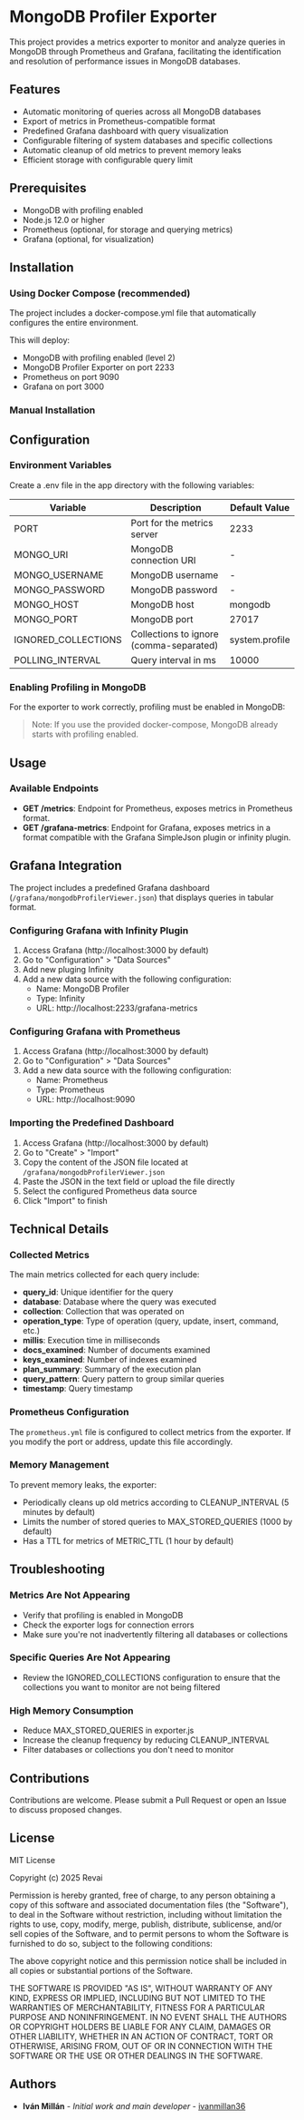 # MongoDB Profiler Exporter

This project provides a metrics exporter to monitor and analyze queries in MongoDB through Prometheus and Grafana, facilitating the identification and resolution of performance issues in MongoDB databases.

## Features

- Automatic monitoring of queries across all MongoDB databases
- Export of metrics in Prometheus-compatible format
- Predefined Grafana dashboard with query visualization
- Configurable filtering of system databases and specific collections
- Automatic cleanup of old metrics to prevent memory leaks
- Efficient storage with configurable query limit

## Prerequisites

- MongoDB with profiling enabled
- Node.js 12.0 or higher
- Prometheus (optional, for storage and querying metrics)
- Grafana (optional, for visualization)

## Installation

### Using Docker Compose (recommended)

The project includes a docker-compose.yml file that automatically configures the entire environment.

This will deploy:

- MongoDB with profiling enabled (level 2)
- MongoDB Profiler Exporter on port 2233
- Prometheus on port 9090
- Grafana on port 3000

### Manual Installation

## Configuration

### Environment Variables

Create a .env file in the app directory with the following variables:

| Variable | Description | Default Value |
|----------|-------------|-------------------|
| PORT | Port for the metrics server | 2233 |
| MONGO_URI | MongoDB connection URI | - |
| MONGO_USERNAME | MongoDB username | - |
| MONGO_PASSWORD | MongoDB password | - |
| MONGO_HOST | MongoDB host | mongodb |
| MONGO_PORT | MongoDB port | 27017 |
| IGNORED_COLLECTIONS | Collections to ignore (comma-separated) | system.profile |
| POLLING_INTERVAL | Query interval in ms | 10000 |

### Enabling Profiling in MongoDB

For the exporter to work correctly, profiling must be enabled in MongoDB:

> Note: If you use the provided docker-compose, MongoDB already starts with profiling enabled.

## Usage

### Available Endpoints

- **GET /metrics**: Endpoint for Prometheus, exposes metrics in Prometheus format.
- **GET /grafana-metrics**: Endpoint for Grafana, exposes metrics in a format compatible with the Grafana SimpleJson plugin or infinity plugin.

## Grafana Integration

The project includes a predefined Grafana dashboard (`/grafana/mongodbProfilerViewer.json`) that displays queries in tabular format.

### Configuring Grafana with Infinity Plugin

1. Access Grafana (http://localhost:3000 by default)
2. Go to "Configuration" > "Data Sources"
3. Add new pluging Infinity
4. Add a new data source with the following configuration:
   - Name: MongoDB Profiler
   - Type: Infinity
   - URL: http://localhost:2233/grafana-metrics

### Configuring Grafana with Prometheus

1. Access Grafana (http://localhost:3000 by default)
2. Go to "Configuration" > "Data Sources"
3. Add a new data source with the following configuration:
   - Name: Prometheus
   - Type: Prometheus
   - URL: http://localhost:9090

### Importing the Predefined Dashboard

1. Access Grafana (http://localhost:3000 by default)
2. Go to "Create" > "Import"
3. Copy the content of the JSON file located at `/grafana/mongodbProfilerViewer.json`
4. Paste the JSON in the text field or upload the file directly
5. Select the configured Prometheus data source
6. Click "Import" to finish

## Technical Details

### Collected Metrics

The main metrics collected for each query include:

- **query_id**: Unique identifier for the query
- **database**: Database where the query was executed
- **collection**: Collection that was operated on
- **operation_type**: Type of operation (query, update, insert, command, etc.)
- **millis**: Execution time in milliseconds
- **docs_examined**: Number of documents examined
- **keys_examined**: Number of indexes examined
- **plan_summary**: Summary of the execution plan
- **query_pattern**: Query pattern to group similar queries
- **timestamp**: Query timestamp

### Prometheus Configuration

The `prometheus.yml` file is configured to collect metrics from the exporter. If you modify the port or address, update this file accordingly.

### Memory Management

To prevent memory leaks, the exporter:

- Periodically cleans up old metrics according to CLEANUP_INTERVAL (5 minutes by default)
- Limits the number of stored queries to MAX_STORED_QUERIES (1000 by default)
- Has a TTL for metrics of METRIC_TTL (1 hour by default)

## Troubleshooting

### Metrics Are Not Appearing
- Verify that profiling is enabled in MongoDB
- Check the exporter logs for connection errors
- Make sure you're not inadvertently filtering all databases or collections

### Specific Queries Are Not Appearing
- Review the IGNORED_COLLECTIONS configuration to ensure that the collections you want to monitor are not being filtered

### High Memory Consumption
- Reduce MAX_STORED_QUERIES in exporter.js
- Increase the cleanup frequency by reducing CLEANUP_INTERVAL
- Filter databases or collections you don't need to monitor

## Contributions

Contributions are welcome. Please submit a Pull Request or open an Issue to discuss proposed changes.

## License

MIT License

Copyright (c) 2025 Revai

Permission is hereby granted, free of charge, to any person obtaining a copy
of this software and associated documentation files (the "Software"), to deal
in the Software without restriction, including without limitation the rights
to use, copy, modify, merge, publish, distribute, sublicense, and/or sell
copies of the Software, and to permit persons to whom the Software is
furnished to do so, subject to the following conditions:

The above copyright notice and this permission notice shall be included in all
copies or substantial portions of the Software.

THE SOFTWARE IS PROVIDED "AS IS", WITHOUT WARRANTY OF ANY KIND, EXPRESS OR
IMPLIED, INCLUDING BUT NOT LIMITED TO THE WARRANTIES OF MERCHANTABILITY,
FITNESS FOR A PARTICULAR PURPOSE AND NONINFRINGEMENT. IN NO EVENT SHALL THE
AUTHORS OR COPYRIGHT HOLDERS BE LIABLE FOR ANY CLAIM, DAMAGES OR OTHER
LIABILITY, WHETHER IN AN ACTION OF CONTRACT, TORT OR OTHERWISE, ARISING FROM,
OUT OF OR IN CONNECTION WITH THE SOFTWARE OR THE USE OR OTHER DEALINGS IN THE
SOFTWARE.

## Authors

- **Iván Millán** - *Initial work and main developer* - [ivanmillan36](https://https://github.com/ivanmillan36)

